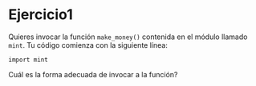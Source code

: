 # **Ejercicio1**  
  
Quieres invocar la función ```make_money()``` contenida en el módulo llamado ```mint```. Tu código comienza con la siguiente línea:  
```
import mint
```  
Cuál es la forma adecuada de invocar a la función?